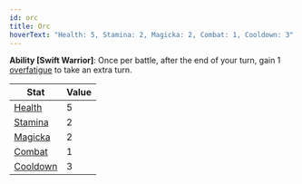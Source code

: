 ```yaml
---
id: orc
title: Orc
hoverText: "Health: 5, Stamina: 2, Magicka: 2, Combat: 1, Cooldown: 3"
---
```


**Ability [Swift Warrior]**: Once per battle, after the end of your turn, gain 1 [overfatigue](/docs/all/glossary/fatigue) to take an extra turn.

| Stat                                   | Value |
| -------------------------------------- | ----- |
| [Health](/docs/all/stats/health)       | 5     |
| [Stamina](/docs/all/stats/stamina)     | 2     |
| [Magicka](/docs/all/stats/magicka)     | 2     |
| [Combat](/docs/all/skill-lines/combat) | 1     |
| [Cooldown](/docs/all/stats/cooldown)   | 3     |
